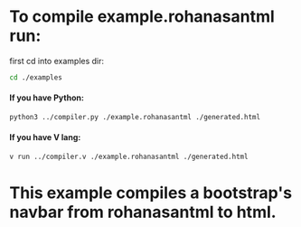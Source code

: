 # To compile example.rohanasantml run:
first cd into examples dir:
```sh
cd ./examples
```

#### If you have Python:

```sh
python3 ../compiler.py ./example.rohanasantml ./generated.html
```

#### If you have V lang:

```sh
v run ../compiler.v ./example.rohanasantml ./generated.html
```

# This example compiles a bootstrap's navbar from rohanasantml to html.
